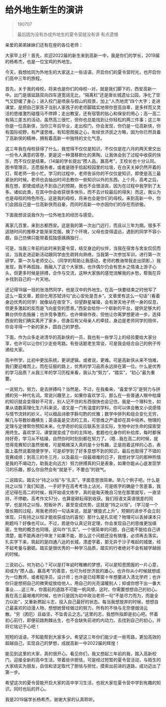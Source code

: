 # 给外地生新生的演讲

> 190707
>
> 最后因为没有办成外地生的夏令营就没有讲 有点遗憾

亲爱的弟弟妹妹们还有在座的各位老师：

大家早上好！首先，欢迎2022届的新生来到高新一中，我是你们的学长，2019届的杨希杰，也是一位宝鸡的外地生。

今天，我想给同为外地生的大家送上一些话语，开启你们的夏令营时光，也开启你们高中三年的旅程。

首先，关于我的母校，将来也是你们的母校--对，就是我们脚下的，西安高新一中。出门是唐延路双向四车道宽阔无比，“隔离栏”还是唐长城遗址公园，净化了空气又舒缓了身心；进入校门是喷泉与假山的观景，加上“人杰地灵”四个大字；走进课堂，是把自己家孩子当别人家孩子的老师脚踏实地带你登高自卑，是多样而又灵活的思维激烈碰撞马不停蹄；走出教室，还有宿管的贴心和保安的用心；高一高二有隔三差五的活动，虽然高三很忙，但你也总能找到让你轻松的两三件事；这三年你是一位高新侠，当你三年后毕业，走出校门，你会发现，你仍是一位高新侠，你有国际视野，有严谨思维，有知恩图报之心，有经世济民之方略，因为你已然具备了高新侠的精神，拥有着高新一中独特的文化气息。

这三年我在母校获得了什么，我觉得不仅仅是知识，不仅仅是在六月的两天里交出一份令人满意的答卷，更是这一种潜移默化的熏陶，让我体会到了过程中收获的快乐，而不仅仅是结果。（14届的学长提出“攒人品，赢高考”，王校长也十分认同。图书管理员，志愿服务者，或者是随手拾起校园里的垃圾，在白天关掉仍然开着的灯，帮老师一些小忙。学习的过程中，老师告诉你的不仅仅是知识，即使是高三最紧张的时候，老师也会抽出时间去教你一些知识以外的东西。上个月，高考之后，我在想，即使成绩达不到自己的预期，我也不会很沮丧，因为在过程中我学到了太多。诸如此类，在其中你会收获很多快乐，而不去计较最后的得失）而这，我认为也是母校的特色所在。这是我的母校，将来也会是你们的母校。来到高新一中，你们会因自己是一位高新侠而自豪，而同时高新一中亦因你们的存在而骄傲。

下面我想说说我作为一位外地生的经历与感受。

离家几百里，来到古都西安。这是我的第一次出门远行，而且以三年为期。很多不适随时间的推移才能渐渐克服。换了个环境，父母也变得遥远，遇到的同学不容小觑，自己仿佛只能带着孤独感踽踽独行...

可是，当我三年前的此时来到夏令营，结交身边的伙伴，当我在宿舍与舍友侃侃而谈，当我走进迎新活动跟同学由生疏转向熟络，当我第一次参加军训，进行第一次研学，第一次与老师交心，（同学的帮助让我感动，老师的教诲带我走出阴影，）我发现，我不再孤独，我融入了这个大家族，也许偶尔仍会有思乡之情涌上游子心头，但更多时候是拼搏，合作与交流，这种大家族的感觉消解我的乡愁，帮我在异乡找到自己的一片天地。

还记得19届一班的张浩然同学，他是汉中的外地生。在高一快要结束之时他写了这么一篇文章，题目化用苏轼诗句“此心安处是吾乡”。文章里有这么一句话“（看着身边优秀的同学）就像站在夜空下，仰望群星璀璨，会有渺天地孑然一身的叹息，但更多激起的反而是飞向星空的愿景。”西安会给你一个崭新的平台，提供足够大的舞台供你去施展；也许竞争激烈，也许俾昼作夜，但他让你离梦想更进一步。选择西安的我们确实离开了家乡，但身后有父母亲人的牵挂，身边是老师同学的陪伴，你会寻得一个新的家乡，圆自己的梦想。

下面，作为众多走进清华的高新侠的一员，我也有一些学习上的经验要给大家分享，也许可以让你们少走些弯路。有些话题老生常谈，可是我会结合自己的例子传递给大家。

高中所学，比初中更加系统，更讲逻辑，或者说，更难。可是高新侠从来不怕难，我们要迎难而上。而在征服的路上，优秀的学习品质永远排在第一位。什么是优秀的学习品质？从我三年的学习历程来看，我认为“努力”，“踏实”，“初心”最为重要。
    
一说努力。努力，是去拼搏吗？当然是。不过，在我看来，“喜爱学习”是努力与拼搏的另一种代名词。常说兴趣至上，如果你喜欢学习，那么在一些普通人眼中枯燥的知识就会变得妙不可言，别人记不住的东西很快也会记住。我是一个理科生，如果从语数英理化生六科来说，语文是一门有温度的学科，你可以体会散文小说感情与情节流转的妙义，可以细品诗歌字斟句酌的优雅；数学中排列和组合变化无穷，解几与导数妙趣横生；英语虽是交流的工具，可思维之严谨却在其中培养。物理的定理与定律帮你预知未来，化学奇妙的反应联系生活实际，生物中对生命的探索受用终生。喜欢学习，课堂就变成了你的主阵地，套题也化身你的补给库，每时都保持好奇，学习从不枯燥，自然你时时刻刻都在努力了。（嗯...我在高二的时候，就觉得竞赛知识虽然很难，可是略微深入真的是十分有趣，正是抱着这样的心态，表面上虽然说着随便学学，可是却学到了好多意想不到的知识，最后也取得了不错的竞赛成绩；到高三的冬三月，以及最后一段最艰难的日子，我想对学习的那种热情是我的不竭动力，助我走向远方）努力拼搏真的只是表象，如果你能从心底发现学习的乐趣，那么你自然会有“就是干，不要怂”的锐气。

二说踏实。踏实分“持之以恒”与“扎实”。字面意思很简单。举几个例子吧。什么是持之以恒？我们知道，一手好字在高考考场上沾光，可是练字的确是个苦差事，我还记得在高二的时候，我开始语文练字，真的是每天晚自习坐在那里就写，一直坚持，不停歇。高考作文57分，也算是耕耘得到收获。我们班语文英语很差的同学，也是持之以恒，短板补齐，甚至变成优势。这就是“持之以恒”。（学习是一个很长期的过程，用我老师的一句话来说，就是“螺旋式上升”，短期的进步不会立刻体现，只有持之以恒才能收获成功的喜悦）那什么是扎实呢？物理可以丢掉课本只刷题吗？好像也可以。不过，若是你认真记背定理，你会发现自己的思维更加缜密。生物的概念也同理。这叫作“扎实”。一个很简单的问题，自己能不能给自己讲清楚，能不能再进行申发？如果不能，那么这个问题还没有搞懂，必须再去落实。扎实学下来，筑起的是四通八达的长城，漂虚学着，那无异于沙子堆起的城堡，经不起考量与磨砺。踏实是很优秀的一种学习品质，踏实的行者绝对不会有越学越弱的时候。

三说初心。何为初心？可以是打年幼时稚嫩的梦想，可以是知恩图报的一片心意，抑或为“攒人品，赢高考”的善意，也可为经世济民的雄心。也许你从小时候就想成为一位教师，或者程序员，设计师；也许是已经寒窗十年想要进入清北学府；也许你只是想把自己的微笑绽放给他人，用自己的光亮温暖别人；抑或你想干出一番大事业......这三年，你面前的道路不可能一帆风顺，这时，你需要想想自己的初心。我在高三最艰难的时候，也许只是因为初中政治老师一句“不是尽力而为，而是全力以赴”，又重新燃起斗志，投入自己最好的状态。每当我想放弃的时候，想想自己最喜欢的动漫人物，想想她曾经做过的努力，所有的不快与无奈便烟消云散。“穷（困厄）且益坚，不坠青云之志。”这里的志，我想所指即是初心吧。怀着初心前行，即便前路荆棘丛生，也不会缺失前进的内动力。去找到自己的初心，并将它铭记于心吧！

短短的话语，不知能帮到大家多少。希望这三年你们能少走一些弯路，更加高效的超越自己，实现自己的梦想，成就高新一中2022届的辉煌！

能见到这里的大家，真的很开心。看见你们，我又想起三年前的我，踏入高新校门，迎接全新的高中生活，带着些许胆怯，可是经过短暂的夏令营活动，与陌生的大家结实为朋友，自信和坚定取代了胆怯与担忧，摸索出前进的道路，成功迈出了第一步。

希望这次的夏令营能开启大家的高中学习生活，也祝大家在夏令营中学到有趣的知识，同时也玩的开心。

我是2019届学长杨希杰，谢谢大家的认真聆听。
